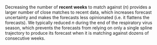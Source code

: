 Decreasing the number of **recent weeks** to match against ($n$) provides a larger number of close matches to recent data, which increases forecast uncertainty and makes the forecasts less opinionated (i.e. it flattens the forecasts). We typically reduced $n$ during the end of the respiratory virus season, which prevents the forecasts from relying on only a single spline trajectory to produce its forecast when it is matching against dozens of consecutive weeks.